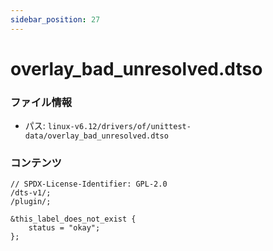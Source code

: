 ```yaml
---
sidebar_position: 27
---
```

# overlay_bad_unresolved.dtso

### ファイル情報

- パス: `linux-v6.12/drivers/of/unittest-data/overlay_bad_unresolved.dtso`

### コンテンツ

```dtso
// SPDX-License-Identifier: GPL-2.0
/dts-v1/;
/plugin/;

&this_label_does_not_exist {
	status = "okay";
};

```
